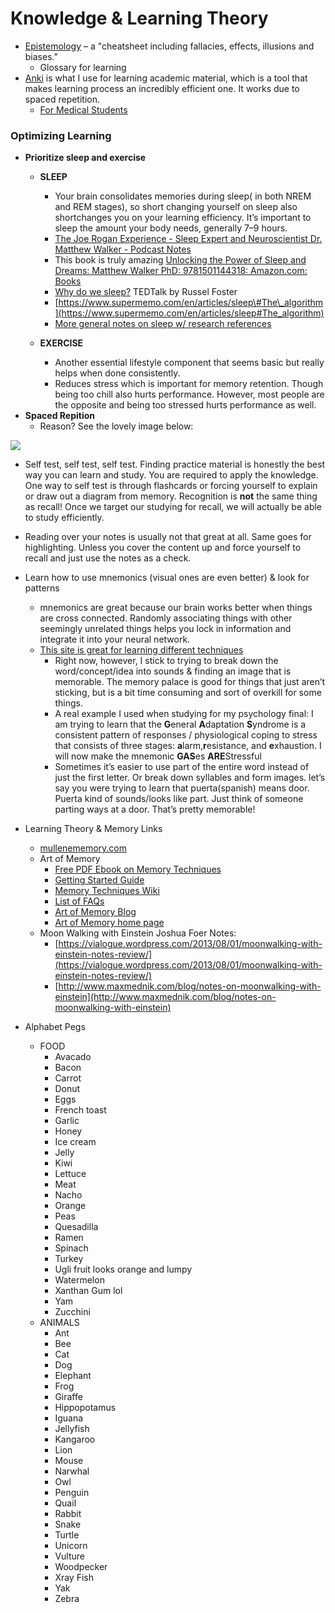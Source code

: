 # Knowledge & Learning Theory

* [Epistemology](https://wiki.xxiivv.com/#epistemology) – a "cheatsheet including fallacies, effects, illusions and biases."
  * Glossary for learning
* [Anki](https://apps.ankiweb.net) is what I use for learning academic material, which is a tool that makes learning process an incredibly efficient one. It works due to spaced repetition. 
  * [For Medical Students](https://www.reddit.com/r/medicalschoolanki/comments/bu4en7/the_longawaited_anking_overhaul/)

### Optimizing Learning

* **Prioritize sleep and exercise**
  * **SLEEP**

    * Your brain consolidates memories during sleep\( in both NREM and REM stages\), so short changing yourself on sleep also shortchanges you on your learning efficiency. It’s important to sleep the amount your body needs, generally 7–9 hours. 
    * [The Joe Rogan Experience - Sleep Expert and Neuroscientist Dr. Matthew Walker - Podcast Notes](https://podcastnotes.org/2018/04/29/why-we-sleep/)
    * This book is truly amazing [Unlocking the Power of Sleep and Dreams: Matthew Walker PhD: 9781501144318: Amazon.com: Books](https://amzn.to/2sLOhtR)
    * [Why do we sleep?](https://www.ted.com/talks/russell_foster_why_do_we_sleep?language=en) TEDTalk by Russel Foster
    * [https://www.supermemo.com/en/articles/sleep\#The\_algorithm](https://www.supermemo.com/en/articles/sleep#The_algorithm)
    * [More general notes on sleep w/ research references](../health-and-fitness/sleep.md)

  * **EXERCISE**

    * Another essential lifestyle component that seems basic but really helps when done consistently. 
    * Reduces stress which is important for memory retention. Though being too chill also hurts performance. However, most people are the opposite and being too stressed hurts performance as well. 
* **Spaced Repition**
  * Reason? See the lovely image below:

![](https://qph.fs.quoracdn.net/main-qimg-981db170a48505f85c5befb3741d1308)

* Self test, self test, self test. Finding practice material is honestly the best way you can learn and study. You are required to apply the knowledge. One way to self test is through flashcards or forcing yourself to explain or draw out a diagram from memory. Recognition is **not** the same thing as recall! Once we target our studying for recall, we will actually be able to study efficiently.
* Reading over your notes is usually not that great at all. Same goes for highlighting. Unless you cover the content up and force yourself to recall and just use the notes as a check.
* Learn how to use mnemonics \(visual ones are even better\) & look for patterns
  * mnemonics are great because our brain works better when things are cross connected. Randomly associating things with other seemingly unrelated things helps you lock in information and integrate it into your neural network.
  * [This site is great for learning different techniques](https://artofmemory.com/)
    * Right now, however, I stick to trying to break down the word/concept/idea into sounds & finding an image that is memorable. The memory palace is good for things that just aren’t sticking, but is a bit time consuming and sort of overkill for some things.
    * A real example I used when studying for my psychology final: I am trying to learn that the **G**eneral **A**daptation **S**yndrome is a consistent pattern of responses / physiological coping to stress that consists of three stages: **a**larm,**r**esistance, and **e**xhaustion. I will now make the mnemonic **GAS**es **ARE**Stressful
    * Sometimes it’s easier to use part of the entire word instead of just the first letter. Or break down syllables and form images. let’s say you were trying to learn that puerta\(spanish\) means door. Puerta kind of sounds/looks like part. Just think of someone parting ways at a door. That’s pretty memorable!
* Learning Theory & Memory Links
  * [mullenememory.com](https://mullenmemory.com)
  * Art of Memory
    * [Free PDF Ebook on Memory Techniques ](https://artofmemory.com/ebook)
    * [Getting Started Guide  ](https://artofmemory.com/start)
    * [Memory Techniques Wiki  ](https://artofmemory.com/wiki/Main_Page)
    * [List of FAQs  ](https://artofmemory.com/faqs)
    * [Art of Memory Blog ](https://blog.artofmemory.com/)
    * [Art of Memory home page ](https://artofmemory.com/)
  * Moon Walking with Einstein Joshua Foer Notes:
    * [https://vialogue.wordpress.com/2013/08/01/moonwalking-with-einstein-notes-review/](https://vialogue.wordpress.com/2013/08/01/moonwalking-with-einstein-notes-review/) 
    * [http://www.maxmednik.com/blog/notes-on-moonwalking-with-einstein](http://www.maxmednik.com/blog/notes-on-moonwalking-with-einstein)



* Alphabet Pegs
  * FOOD
    * Avacado
    * Bacon
    * Carrot
    * Donut
    * Eggs
    * French toast
    * Garlic
    * Honey
    * Ice cream
    * Jelly
    * Kiwi
    * Lettuce
    * Meat
    * Nacho
    * Orange
    * Peas
    * Quesadilla
    * Ramen
    * Spinach
    * Turkey
    * Ugli fruit looks orange and lumpy
    * Watermelon
    * Xanthan Gum lol 
    * Yam
    * Zucchini
  * ANIMALS
    * Ant
    * Bee
    * Cat
    * Dog
    * Elephant
    * Frog 
    * Giraffe
    * Hippopotamus
    * Iguana
    * Jellyfish
    * Kangaroo
    * Lion
    * Mouse
    * Narwhal
    * Owl
    * Penguin
    * Quail
    * Rabbit
    * Snake
    * Turtle
    * Unicorn
    * Vulture
    * Woodpecker
    * Xray Fish
    * Yak
    * Zebra